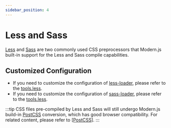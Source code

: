 ```yaml
---
sidebar_position: 4
---
```


# Less and Sass

[Less](https://lesscss.org/) and [Sass](https://sass-lang.com/) are two commonly used CSS preprocessors that Modern.js built-in support for the Less and Sass compile capabilities.

## Customized Configuration

- If you need to customize the configuration of [less-loader](https://github.com/webpack-contrib/less-loader), please refer to the [tools.less](/docs/configure/app/tools/less).
- If you need to customize the configuration of [sass-loader](https://github.com/webpack-contrib/sass-loader), please refer to the [tools.less](/docs/configure/app/tools/sass).


:::tip
CSS files pre-compiled by Less and Sass will still undergo Modern.js build-in [PostCSS](https://postcss.org/) conversion, which has good browser compatibility. For related content, please refer to [[PostCSS](/docs/guides/basic-features/css/postcss)].
:::
